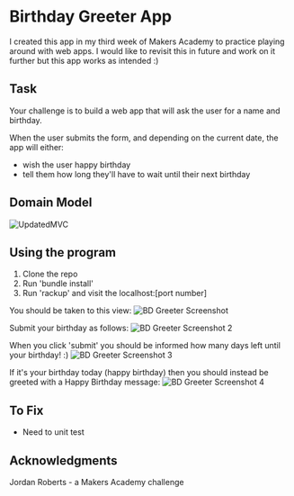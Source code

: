 # Birthday Greeter App

I created this app in my third week of Makers Academy to practice playing around with web apps. I would like to revisit this in future and work on it further but this app works as intended :) 

## Task

Your challenge is to build a web app that will ask the user for a name and birthday.

When the user submits the form, and depending on the current date, the app will either:

* wish the user happy birthday
* tell them how long they'll have to wait until their next birthday

## Domain Model

![UpdatedMVC](https://user-images.githubusercontent.com/46907218/57039392-6d668a00-6c54-11e9-9065-97ea5168ebef.png)

## Using the program

1. Clone the repo
2. Run 'bundle install'
3. Run 'rackup' and visit the localhost:[port number]

You should be taken to this view:
![BD Greeter Screenshot](https://user-images.githubusercontent.com/46907218/56975530-eee0ee00-6b68-11e9-9118-297658fa1496.png)

Submit your birthday as follows:
![BD Greeter Screenshot 2](https://user-images.githubusercontent.com/46907218/56975544-f3a5a200-6b68-11e9-9f8a-b4eae4491d94.png)

When you click 'submit' you should be informed how many days left until your birthday! :)
![BD Greeter Screenshot 3](https://user-images.githubusercontent.com/46907218/56975548-f607fc00-6b68-11e9-9541-7e914936bedd.png)

If it's your birthday today (happy birthday) then you should instead be greeted with a Happy Birthday message:
![BD Greeter Screenshot 4](https://user-images.githubusercontent.com/46907218/56975553-f86a5600-6b68-11e9-8247-7c0305d8f8fe.png)

## To Fix
* Need to unit test

## Acknowledgments
Jordan Roberts - a Makers Academy challenge
